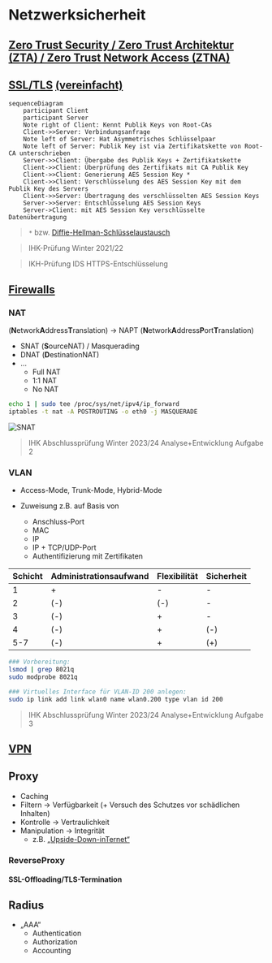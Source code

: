 # Netzwerksicherheit

## [Zero Trust Security / Zero Trust Architektur (ZTA) / Zero Trust Network Access (ZTNA)](https://de.wikipedia.org/wiki/Zero_Trust_Security)

## [SSL/TLS](https://de.wikipedia.org/wiki/Transport_Layer_Security) [(vereinfacht)](https://de.wikipedia.org/wiki/Transport_Layer_Security#/media/Datei:SSL_handshake_with_two_way_authentication_with_certificates.svg)

```mermaid
sequenceDiagram
    participant Client
    participant Server
    Note right of Client: Kennt Publik Keys von Root-CAs
    Client->>Server: Verbindungsanfrage
    Note left of Server: Hat Asymmetrisches Schlüsselpaar
    Note left of Server: Publik Key ist via Zertifikatskette von Root-CA unterschrieben
    Server->>Client: Übergabe des Publik Keys + Zertifikatskette
    Client->>Client: Überprüfung des Zertifikats mit CA Publik Key
    Client->>Client: Generierung AES Session Key *
    Client->>Client: Verschlüsselung des AES Session Key mit dem Publik Key des Servers
    Client->>Server: Übertragung des verschlüsselten AES Session Keys
    Server->>Server: Entschlüsselung AES Session Keys
    Server->Client: mit AES Session Key verschlüsselte Datenübertragung
```

> `*` bzw. [Diffie-Hellman-Schlüsselaustausch](https://de.wikipedia.org/wiki/Transport_Layer_Security#TLS_Handshake_Protocol)

> IHK-Prüfung Winter 2021/22

> IKH-Prüfung IDS HTTPS-Entschlüsselung

## [Firewalls](firefalls.md)

### NAT
(**N**etwork**A**ddress**T**ranslation)
-> NAPT (**N**etwork**A**ddress**P**ort**T**ranslation)

* SNAT (**S**ourceNAT) / Masquerading
* DNAT (**D**estinationNAT)
* …
  * Full NAT
  * 1:1 NAT
  * No NAT

```bash
echo 1 | sudo tee /proc/sys/net/ipv4/ip_forward
iptables -t nat -A POSTROUTING -o eth0 -j MASQUERADE
```

![SNAT](https://upload.wikimedia.org/wikipedia/commons/c/c7/NAT_Concept-en.svg)


> IHK Abschlussprüfung Winter 2023/24 Analyse+Entwicklung Aufgabe 2

### VLAN

* Access-Mode, Trunk-Mode, Hybrid-Mode

* Zuweisung z.B. auf Basis von
  * Anschluss-Port
  * MAC
  * IP
  * IP + TCP/UDP-Port
  * Authentifizierung mit Zertifikaten

| Schicht | Administrationsaufwand | Flexibilität | Sicherheit |
|---------|------------------------|--------------|------------|
| 1       | +                      | -            | -          |
| 2       | (-)                    | (-)          | -          |
| 3       | (-)                    | +            | -          |
| 4       | (-)                    | +            | (-)        |
| 5-7     | (-)                    | +            | (+)        |

```bash
### Vorbereitung:
lsmod | grep 8021q
sudo modprobe 8021q

### Virtuelles Interface für VLAN-ID 200 anlegen:
sudo ip link add link wlan0 name wlan0.200 type vlan id 200
```

> IHK Abschlussprüfung Winter 2023/24 Analyse+Entwicklung Aufgabe 3

## [VPN](vpn.md)

## Proxy
* Caching
* Filtern -> Verfügbarkeit (+ Versuch des Schutzes vor schädlichen Inhalten)
* Kontrolle -> Vertraulichkeit
* Manipulation -> Integrität
  * z.B. [„Upside-Down-inTernet“](https://pete.ex-parrot.com/upside-down-ternet.html)

### ReverseProxy
#### SSL-Offloading/TLS-Termination

## Radius

* „AAA“
  * Authentication
  * Authorization
  * Accounting

